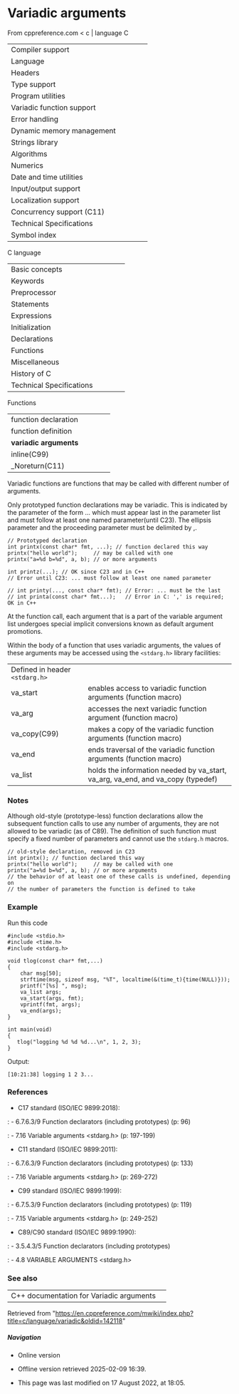 # Variadic arguments

From cppreference.com
< c‎ | language
 C

|  |  |  |  |  |
| --- | --- | --- | --- | --- |
| Compiler support | | | | |
| Language | | | | |
| Headers | | | | |
| Type support | | | | |
| Program utilities | | | | |
| Variadic function support | | | | |
| Error handling | | | | |
| Dynamic memory management | | | | |
| Strings library | | | | |
| Algorithms | | | | |
| Numerics | | | | |
| Date and time utilities | | | | |
| Input/output support | | | | |
| Localization support | | | | |
| Concurrency support (C11) | | | | |
| Technical Specifications | | | | |
| Symbol index | | | | |

 C language

|  |  |  |  |  |
| --- | --- | --- | --- | --- |
| Basic concepts | | | | |
| Keywords | | | | |
| Preprocessor | | | | |
| Statements | | | | |
| Expressions | | | | |
| Initialization | | | | |
| Declarations | | | | |
| Functions | | | | |
| Miscellaneous | | | | |
| History of C | | | | |
| Technical Specifications | | | | |

 Functions

|  |  |  |  |  |
| --- | --- | --- | --- | --- |
| function declaration | | | | |
| function definition | | | | |
| ****variadic arguments**** | | | | |
| inline(C99) | | | | |
| _Noreturn(C11) | | | | |

Variadic functions are functions that may be called with different number of arguments.

Only prototyped function declarations may be variadic. This is indicated by the parameter of the form ... which must appear last in the parameter list and must follow at least one named parameter(until C23). The ellipsis parameter and the proceeding parameter must be delimited by ,.

```
// Prototyped declaration
int printx(const char* fmt, ...); // function declared this way
printx("hello world");     // may be called with one
printx("a=%d b=%d", a, b); // or more arguments
 
int printz(...); // OK since C23 and in C++
// Error until C23: ... must follow at least one named parameter
 
// int printy(..., const char* fmt); // Error: ... must be the last
// int printa(const char* fmt...);   // Error in C: ',' is required; OK in C++

```

At the function call, each argument that is a part of the variable argument list undergoes special implicit conversions known as default argument promotions.

Within the body of a function that uses variadic arguments, the values of these arguments may be accessed using the `<stdarg.h>` library facilities:

|  |  |
| --- | --- |
| Defined in header `<stdarg.h>` | |
| va_start | enables access to variadic function arguments   (function macro) |
| va_arg | accesses the next variadic function argument   (function macro) |
| va_copy(C99) | makes a copy of the variadic function arguments   (function macro) |
| va_end | ends traversal of the variadic function arguments   (function macro) |
| va_list | holds the information needed by va_start, va_arg, va_end, and va_copy   (typedef) |

### Notes

Although old-style (prototype-less) function declarations allow the subsequent function calls to use any number of arguments, they are not allowed to be variadic (as of C89). The definition of such function must specify a fixed number of parameters and cannot use the `stdarg.h` macros.

```
// old-style declaration, removed in C23
int printx(); // function declared this way
printx("hello world");     // may be called with one
printx("a=%d b=%d", a, b); // or more arguments
// the behavior of at least one of these calls is undefined, depending on
// the number of parameters the function is defined to take

```

### Example

Run this code

```
#include <stdio.h>
#include <time.h>
#include <stdarg.h>
 
void tlog(const char* fmt,...)
{
    char msg[50];
    strftime(msg, sizeof msg, "%T", localtime(&(time_t){time(NULL)}));
    printf("[%s] ", msg);
    va_list args;
    va_start(args, fmt);
    vprintf(fmt, args);
    va_end(args);
}
 
int main(void)
{
   tlog("logging %d %d %d...\n", 1, 2, 3);
}

```

Output:

```
[10:21:38] logging 1 2 3...

```

### References

- C17 standard (ISO/IEC 9899:2018):

:   - 6.7.6.3/9 Function declarators (including prototypes) (p: 96)

:   - 7.16 Variable arguments <stdarg.h> (p: 197-199)

- C11 standard (ISO/IEC 9899:2011):

:   - 6.7.6.3/9 Function declarators (including prototypes) (p: 133)

:   - 7.16 Variable arguments <stdarg.h> (p: 269-272)

- C99 standard (ISO/IEC 9899:1999):

:   - 6.7.5.3/9 Function declarators (including prototypes) (p: 119)

:   - 7.15 Variable arguments <stdarg.h> (p: 249-252)

- C89/C90 standard (ISO/IEC 9899:1990):

:   - 3.5.4.3/5 Function declarators (including prototypes)

:   - 4.8 VARIABLE ARGUMENTS <stdarg.h>

### See also

|  |  |
| --- | --- |
| C++ documentation for Variadic arguments | |

Retrieved from "<https://en.cppreference.com/mwiki/index.php?title=c/language/variadic&oldid=142118>"

##### Navigation

- Online version
- Offline version retrieved 2025-02-09 16:39.

- This page was last modified on 17 August 2022, at 18:05.